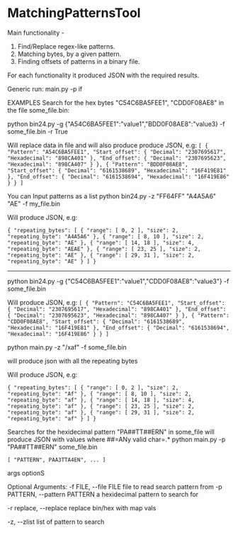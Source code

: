 # MatchingPatternsTool

Main functionality -
1. Find/Replace regex-like patterns.
2. Matching bytes, by a given pattern.
3. Finding offsets of patterns in a binary file.

For each functionality it produced
JSON with the required results.

Generic run:
main.py -p <PATTERN> if <FILENAME>


EXAMPLES
Search for the hex bytes "C54C6BA5FEE1", "CDD0F08AE8" in the file some_file.bin:


python bin24.py -g {\"A54C6BA5FEE1\":\"value1\"\,\"BDD0F08AE8\":\"value3\} -f some_file.bin -r True

Will replace data in file and will also produce produce JSON, e.g:
`[
    {
        "Pattern": "A54C6BA5FEE1",
        "Start_offset": {
            "Decimal": "2307695617",
            "Hexadecimal": "898CA401"
        },
        "End_offset": {
            "Decimal": "2307695623",
            "Hexadecimal": "898CA407"
        }
    },
    {
        "Pattern": "BDD0F08AE8",
        "Start_offset": {
            "Decimal": "6161538689",
            "Hexadecimal": "16F419E81"
        },
        "End_offset": {
            "Decimal": "6161538694",
            "Hexadecimal": "16F419E86"
        }
    }
]`

You can Input patterns as a list
python bin24.py -z "FF64FF" "A4A5A6" "AE" -f my_file.bin

Will produce JSON, e.g:

`{
    "repeating_bytes": [
        {
            "range": [
                0,
                2
            ],
            "size": 2,
            "repeating_byte": "A4A5A6"
        },
        {
            "range": [
                8,
                10
            ],
            "size": 2,
            "repeating_byte": "AE"
        },
        {
            "range": [
                14,
                18
            ],
            "size": 4,
            "repeating_byte": "AEAE"
        },
        {
            "range": [
                23,
                25
            ],
            "size": 2,
            "repeating_byte": "AE"
        },
        {
            "range": [
                29,
                31
            ],
            "size": 2,
            "repeating_byte": "AE"
        }
    ]
}`
********

python bin24.py -g {\"C54C6BA5FEE1\":\"value1\"\,\"CDD0F08AE8\":\"value3\"} -f some_file.bin 

Will produce JSON, e.g:
`[
    {
        "Pattern": "C54C6BA5FEE1",
        "Start_offset": {
            "Decimal": "2307695617",
            "Hexadecimal": "898CA401"
        },
        "End_offset": {
            "Decimal": "2307695623",
            "Hexadecimal": "898CA407"
        }
    },
    {
        "Pattern": "CDD0F08AE8",
        "Start_offset": {
            "Decimal": "6161538689",
            "Hexadecimal": "16F419E81"
        },
        "End_offset": {
            "Decimal": "6161538694",
            "Hexadecimal": "16F419E86"
        }
    }
]
`

python main.py -z "/xaf" -f some_file.bin

will produce json with all the repeating bytes 

Will produce JSON, e.g:

`{
    "repeating_bytes": [
        {
            "range": [
                0,
                2
            ],
            "size": 2,
            "repeating_byte": "Af"
        },
        {
            "range": [
                8,
                10
            ],
            "size": 2,
            "repeating_byte": "af"
        },
        {
            "range": [
                14,
                18
            ],
            "size": 4,
            "repeating_byte": "af"
        },
        {
            "range": [
                23,
                25
            ],
            "size": 2,
            "repeating_byte": "af"
        },
        {
            "range": [
                29,
                31
            ],
            "size": 2,
            "repeating_byte": "af"
        }
    ]
}
`

Searches for the hexidecimal pattern "PA##TT##ERN" in some_file will produce 
JSON with values where ##=ANy valid char=.*
python main.py -p "PA##TT##ERN" some_file.bin

`[
"PATTERN",
PAA3TTA4EN",
...
]`

args optionS

Optional Arguments:
  -f FILE, --file FILE  file to read search pattern from
  -p PATTERN, --pattern PATTERN
                        a hexidecimal pattern to search for
 
  -r replace, --replace replace bin/hex with map vals
                        
  -z, --zlist          list of pattern to search
                    